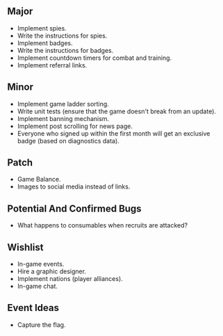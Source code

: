 Major
---

* Implement spies.
* Write the instructions for spies.
* Implement badges.
* Write the instructions for badges.
* Implement countdown timers for combat and training.
* Implement referral links.

Minor
---

* Implement game ladder sorting.
* Write unit tests (ensure that the game doesn't break from an update).
* Implement banning mechanism.
* Implement post scrolling for news page.
* Everyone who signed up within the first month will get an exclusive badge (based on diagnostics data).

Patch
---

* Game Balance.
* Images to social media instead of links.

Potential And Confirmed Bugs
---

* What happens to consumables when recruits are attacked?

Wishlist
---

* In-game events.
* Hire a graphic designer.
* Implement nations (player alliances).
* In-game chat.

Event Ideas
---

* Capture the flag.

